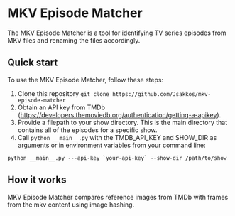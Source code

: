# MKV Episode Matcher
 
The MKV Episode Matcher is a tool for identifying TV series episodes from MKV files and renaming the files accordingly. 

## Quick start

To use the MKV Episode Matcher, follow these steps:

1. Clone this repository `git clone https://github.com/Jsakkos/mkv-episode-matcher`
1. Obtain an API key from TMDb (https://developers.themoviedb.org/authentication/getting-a-apikey).
1. Provide a filepath to your show directory. This is the main directory that contains all of the episodes for a specific show.
1. Call `python __main__.py` with the TMDB_API_KEY and SHOW_DIR as arguments or in environment variables from your command line:

```
python __main__.py ---api-key `your-api-key` --show-dir /path/to/show
```

## How it works

MKV Episode Matcher compares reference images from TMDb with frames from the mkv content using image hashing. 